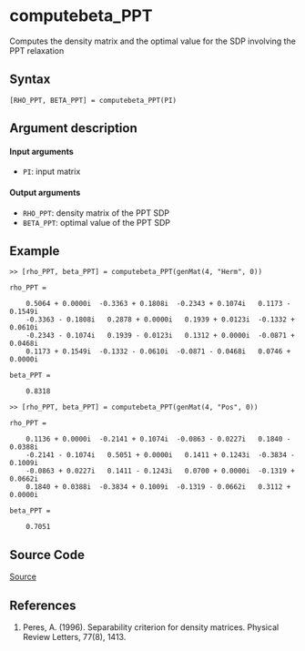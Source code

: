 # computebeta_PPT
Computes the density matrix and the optimal value for the SDP involving the PPT relaxation

## Syntax
``[RHO_PPT, BETA_PPT] = computebeta_PPT(PI)``

## Argument description
#### Input arguments
- ``PI``: input matrix

#### Output arguments
- ``RHO_PPT``: density matrix of the PPT SDP
- ``BETA_PPT``: optimal value of the PPT SDP

## Example
    >> [rho_PPT, beta_PPT] = computebeta_PPT(genMat(4, "Herm", 0))

    rho_PPT =

        0.5064 + 0.0000i  -0.3363 + 0.1808i  -0.2343 + 0.1074i   0.1173 - 0.1549i
        -0.3363 - 0.1808i   0.2878 + 0.0000i   0.1939 + 0.0123i  -0.1332 + 0.0610i
        -0.2343 - 0.1074i   0.1939 - 0.0123i   0.1312 + 0.0000i  -0.0871 + 0.0468i
        0.1173 + 0.1549i  -0.1332 - 0.0610i  -0.0871 - 0.0468i   0.0746 + 0.0000i

    beta_PPT =

        0.8318

    >> [rho_PPT, beta_PPT] = computebeta_PPT(genMat(4, "Pos", 0))

    rho_PPT =

        0.1136 + 0.0000i  -0.2141 + 0.1074i  -0.0863 - 0.0227i   0.1840 - 0.0388i
        -0.2141 - 0.1074i   0.5051 + 0.0000i   0.1411 + 0.1243i  -0.3834 - 0.1009i
        -0.0863 + 0.0227i   0.1411 - 0.1243i   0.0700 + 0.0000i  -0.1319 + 0.0662i
        0.1840 + 0.0388i  -0.3834 + 0.1009i  -0.1319 - 0.0662i   0.3112 + 0.0000i

    beta_PPT =

        0.7051

## Source Code
[Source](https://github.com/ankith-mohan/SEP/blob/main/SDPs/UpperBounds/computebeta_PPT.m)

## References
1. Peres, A. (1996). Separability criterion for density matrices. Physical Review Letters, 77(8), 1413.